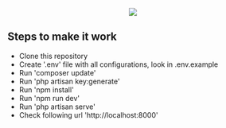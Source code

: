 <p align="center"><img src="https://laravel.com/assets/img/components/logo-laravel.svg"></p>

## Steps to make it work

- Clone this repository
- Create '.env' file with all configurations, look in .env.example
- Run 'composer update'
- Run 'php artisan key:generate'
- Run 'npm install'
- Run 'npm run dev'
- Run 'php artisan serve'
- Check following url 'http://localhost:8000'

